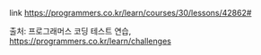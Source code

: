 link https://programmers.co.kr/learn/courses/30/lessons/42862#

출처: 프로그래머스 코딩 테스트 연습, https://programmers.co.kr/learn/challenges
